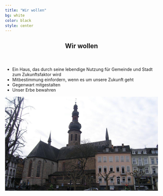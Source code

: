 ```yaml
---
title: "Wir wollen"
bg: white
color: black
style: center
---
```

<section id="one" class="main style1">
  <div class="container">
    <div class="row 150%">
      <div class="6u 12u$(medium)">
        <header class="major">
          <h2>Wir wollen</h2>
        </header>
        <ul>
        <li>
            Ein Haus, das durch seine lebendige Nutzung für Gemeinde und Stadt zum Zukunftsfaktor wird
        </li>
        <li>
         Mitbestimmung einfordern, wenn es um unsere Zukunft geht
        </li>
        <li>
          Gegenwart mitgestalten
        </li>
        <li>
            Unser Erbe bewahren
        </li>
        </ul>
      </div>
      <div class="6u$ 12u$(medium) important(medium)">
        <span class="image fit"><img src="images/pic01.jpg" alt="" /></span>
      </div>
    </div>
  </div>
</section>